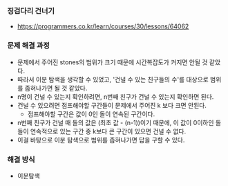 ### 징검다리 건너기
- https://programmers.co.kr/learn/courses/30/lessons/64062

### 문제 해결 과정
- 문제에서 주어진 stones의 범위가 크기 때문에 시간복잡도가 커지면 안될 것 같았다.
- 따라서 이분 탐색을 생각할 수 있었고, '건널 수 있는 친구들의 수'를 대상으로 범위를 좁혀나가면 될 것 같았다. 
- n명이 건널 수 있는지 확인하려면, n번째 친구가 건널 수 있는지 확인하면 된다.
- 건널 수 있으려면 점프해야할 구간들이 문제에서 주어진 k 보다 크면 안된다. 
  - 점프해야할 구간은 값이 0인 돌이 연속된 구간이다. 
- n번째 친구가 건널 때 돌의 값은 (최초 값 - (n-1))이기 때문에, 이 값이 0이하인 돌들이 연속적으로 있는 구간 중 k보다 큰 구간이 있으면 
건널 수 없다. 
- 이걸 바탕으로 이분 탐색으로 범위를 좁혀나가면 답을 구할 수 있다.

### 해결 방식
- 이분탐색 